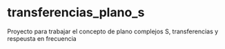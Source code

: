 # transferencias_plano_s
Proyecto para trabajar el concepto de plano complejos S, transferencias y respeusta en frecuencia
